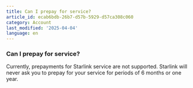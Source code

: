 ```yaml
---
title: Can I prepay for service?
article_id: ecab6bdb-26b7-d57b-5929-d57ca308c060
category: Account
last_modified: '2025-04-04'
language: en
---
```


### Can I prepay for service? 
Currently, prepayments for Starlink service are not supported. Starlink will never ask you to prepay for your service for periods of 6 months or one year.